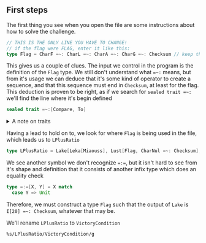 ## First steps

The first thing you see when you open the file are some instructions about
how to solve the challenge. 
```scala
// THIS IS THE ONLY LINE YOU HAVE TO CHANGE!
// if the flag were FLAG, enter it like this:
type Flag = CharF =~: CharL =~: CharA =~: CharG =~: Checksum // keep the Checksum at the end
```

This gives us a couple of clues. The input we control in the program is the definition of
the `Flag` type. We still don't understand what `=~:` means, but from it's usage
we can deduce that it's some kind of operator to create a sequence, and that this
sequence must end in `Checksum`, at least for the flag. This deduction is proven
to be right, as if we search for `sealed trait =~:` we'll find the line where 
it's begin defined
```scala
sealed trait =~:[Compare, To]
```
<details><!--{{{ -->
<summary>A note on traits</summary>
In Scala, there exists the concepts of classes and interfaces, mainly form an 
interest to keep it compatible with Java code, which Scala was designed to 
<a href="https://en.wikipedia.org/wiki/Language_interoperability">interoperate</a> with.
However, in pure Scala code, you won't find any mention of classes or interfaces,
but only traits. Think of a trait as a more powerful type of interface, with the
ability to be instantiated as an object. Throughout this write up, I'll use type and
traits almost interchangeably, the same way that I'll refer to 
<a href="https://kubuszok.com/compiled/kinds-of-types-in-scala/#kinds-and-higher-kinded-types">kinds</a> 
as if they were functions. In practice, it's easier to reason about them this 
way for the challenge, and they aren't that far off the truth.

The keyword `sealed` just tells the Scala compiler that all objects implementing
that trait are defined in the same file the trait definition is in. It's a
mechanism for controlling the creation of new objects which implement a trait.

Finally, for those who haven't had any experience with Scala, it may look weird
that we define a type with the symbols `=~:`. In Scala you don't have the usual
restrictions for a keyword you'll find in other languages. 

Also, if your type takes 2 generics as "type arguments", you can use the infix
syntax to apply them. These are called <a href="https://www.scala-Lang.org/files/archive/spec/2.11/03-types.html#infix-types">infix operators</a>, which means that the following two are
equivalent
```scala
=~:[Flag,Flag]
Flag =~: Flag
```
</details>
<!--}}}-->

Having a lead to hold on to, we look for where `Flag` is being used in the file,
which leads us to `LPlusRatio`
```scala
type LPlusRatio = Lake[Leka[Miaouss], Lust[Flag, CharNul =~: Checksum], Leka["main"] =~: Checksum, TrimMetadata[CheckedComparison, 8], Leka] =:= (I[20] =~: Checksum)
```
We see another symbol we don't recognize `=:=`, but it isn't hard to see from 
it's shape and definition that it consists of another infix type which does an 
equality check
```scala
type =:=[X, Y] = X match
  case Y => Unit
```
Therefore, we must construct a type `Flag` such that the output of `Lake` is
`I[20] =~: Checksum`, whatever that may be.
<!-- TODO: Add reference to  -->

We'll rename `LPlusRatio` to `VictoryCondition`
```vim
%s/LPlusRatio/VictoryCondition/g
```

